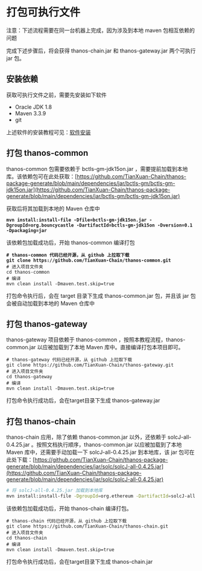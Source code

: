 # 打包可执行文件

注意：下述流程需要在同一台机器上完成，因为涉及到本地 maven 包相互依赖的问题

完成下述步骤后，将会获得 thanos-chain.jar 和 thanos-gateway.jar 两个可执行 jar 包。

## 安装依赖 <a href="#id3.1.1-huo-qu-ke-zhi-xing-wen-jian-yi-an-zhuang-yi-lai" id="id3.1.1-huo-qu-ke-zhi-xing-wen-jian-yi-an-zhuang-yi-lai"></a>

获取可执行文件之前，需要先安装如下软件

* Oracle JDK 1.8
* Maven 3.3.9
* git

上述软件的安装教程可见：[软件安装](../../quick-start/depoly-thanos-chain/software-requirement.md)

## 打包 thanos-common <a href="#id3.1.1-huo-qu-ke-zhi-xing-wen-jian-san-da-bao-thanoscommon" id="id3.1.1-huo-qu-ke-zhi-xing-wen-jian-san-da-bao-thanoscommon"></a>

thanos-common 包需要依赖于 bctls-gm-jdk15on.jar ，需要提前加载到本地库。该依赖包可在此处获取：[https://github.com/TianXuan-Chain/thanos-package-generate/blob/main/dependencies/jar/bctls-gm/bctls-gm-jdk15on.jar](https://github.com/TianXuan-Chain/thanos-package-generate/blob/main/dependencies/jar/bctls-gm/bctls-gm-jdk15on.jar)

获取后将其加载到本地的 Maven 仓库中

<pre class="language-bash"><code class="lang-bash"><strong>mvn install:install-file -Dfile=bctls-gm-jdk15on.jar -DgroupId=org.bouncycastle -DartifactId=bctls-gm-jdk15on -Dversion=0.1 -Dpackaging=jar
</strong></code></pre>

该依赖包加载成功后，开始 thanos-common 编译打包

<pre class="language-bash"><code class="lang-bash"><strong># thanos-common 代码已经开源，从 github 上拉取下载
</strong><strong>git clone https://github.com/TianXuan-Chain/thanos-common.git
</strong># 进入项目文件夹
cd thanos-common
# 编译
mvn clean install -Dmaven.test.skip=true
</code></pre>

打包命令执行后，会在 target 目录下生成 thanos-common.jar 包，并且该 jar 包会被自动加载到本地的 Maven 仓库中

## 打包 thanos-gateway <a href="#id3.1.1-huo-qu-ke-zhi-xing-wen-jian-san-da-bao-thanoscommon" id="id3.1.1-huo-qu-ke-zhi-xing-wen-jian-san-da-bao-thanoscommon"></a>

thanos-gateway 项目依赖于 thanos-common ，按照本教程流程，thanos-common.jar 以应被加载到了本地 Maven 库中。直接编译打包本项目即可。

```
# thanos-gateway 代码已经开源，从 github 上拉取下载
git clone https://github.com/TianXuan-Chain/thanos-gateway.git
# 进入项目文件夹
cd thanos-gateway
# 编译
mvn clean install -Dmaven.test.skip=true
```

打包命令执行成功后，会在target目录下生成 thanos-gateway.jar&#x20;

## 打包 thanos-chain <a href="#id3.1.1-huo-qu-ke-zhi-xing-wen-jian-san-da-bao-thanoscommon" id="id3.1.1-huo-qu-ke-zhi-xing-wen-jian-san-da-bao-thanoscommon"></a>

thanos-chain 应用，除了依赖 thanos-common.jar 以外，还依赖于 solcJ-all-0.4.25.jar 。按照文档执行顺序，thanos-common.jar 以应被加载到了本地 Maven 库中，还需要手动加载一下 solcJ-all-0.4.25.jar 到本地库，该 jar 包可在此处下载：[https://github.com/TianXuan-Chain/thanos-package-generate/blob/main/dependencies/jar/solc/solcJ-all-0.4.25.jar](https://github.com/TianXuan-Chain/thanos-package-generate/blob/main/dependencies/jar/solc/solcJ-all-0.4.25.jar)

```sh
# 将 solcJ-all-0.4.25.jar 加载到本地库
mvn install:install-file -DgroupId=org.ethereum -DartifactId=solcJ-all -Dversion=0.4.25 -Dversion=0.4.25 -Dpackaging=jar -Dfile=solcJ-all-0.4.25.jar
```

该依赖包加载成功后，开始 thanos-chain 编译打包。

```
# thanos-chain 代码已经开源，从 github 上拉取下载
git clone https://github.com/TianXuan-Chain/thanos-chain.git
# 进入项目文件夹
cd thanos-chain
# 编译
mvn clean install -Dmaven.test.skip=true
```
打包命令执行成功后，会在target目录下生成 thanos-chain.jar&#x20;

